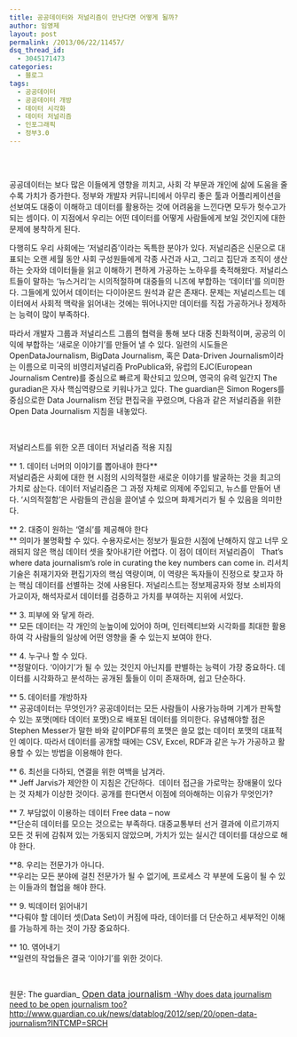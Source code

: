```yaml
---
title: 공공데이터와 저널리즘이 만난다면 어떻게 될까?
author: 임영제
layout: post
permalink: /2013/06/22/11457/
dsq_thread_id:
  - 3045171473
categories:
  - 블로그
tags:
  - 공공데이터
  - 공공데이터 개방
  - 데이터 시각화
  - 데이터 저널리즘
  - 인포그래픽
  - 정부3.0
---
```

 

<p style="text-align: center">
  <img src="http://codenamu.org/wp-content/uploads/2013/06/062213_0311_1.png" alt="" />
</p>

공공데이터는 보다 많은 이들에게 영향을 끼치고, 사회 각 부문과 개인에 삶에 도움을 줄수록 가치가 증가한다. 정부와 개발자 커뮤니티에서 아무리 좋은 툴과 어플리케이션을 선보여도 대중이 이해하고 데이터를 활용하는 것에 어려움을 느낀다면 모두가 헛수고가 되는 셈이다. 이 지점에서 우리는 어떤 데이터를 어떻게 사람들에게 보일 것인지에 대한 문제에 봉착하게 된다. 

다행히도 우리 사회에는 &#8216;저널리즘&#8217;이라는 독특한 분야가 있다. 저널리즘은 신문으로 대표되는 오랜 세월 동안 사회 구성원들에게 각종 사건과 사고, 그리고 집단과 조직이 생산하는 숫자와 데이터들을 읽고 이해하기 편하게 가공하는 노하우를 축적해왔다. 저널리스트들이 말하는 &#8216;뉴스거리&#8217;는 시의적절하며 대중들의 니즈에 부합하는 &#8216;데이터&#8217;를 의미한다. 그들에게 있어서 데이터는 다이아몬드 원석과 같은 존재다. 문제는 저널리스트는 데이터에서 사회적 맥락을 읽어내는 것에는 뛰어나지만 데이터를 직접 가공하거나 정제하는 능력이 많이 부족하다. 

따라서 개발자 그룹과 저널리스트 그룹의 협력을 통해 보다 대중 친화적이며, 공공의 이익에 부합하는 &#8216;새로운 이야기&#8217;를 만들어 낼 수 있다. 일련의 시도들은 OpenDataJournalism, BigData Journalism, 혹은 Data-Driven Journalism이라는 이름으로 미국의 비영리저널리즘 ProPublica와, 유럽의 EJC(European Journalism Centre)를 중심으로 빠르게 확산되고 있으며, 영국의 유력 일간지 The guradian은 자사 핵심역량으로 키워나가고 있다. The guardian은 Simon Rogers를 중심으로한 Data Journalism 전담 편집국을 꾸렸으며, 다음과 같은 저널리즘을 위한 Open Data Journalism 지침을 내놓았다. 

 

저널리스트를 위한 오픈 데이터 저널리즘 적용 지침 

** 1. 데이터 너머의 이야기를 뽑아내야 한다**  
저널리즘은 사회에 대한 현 시점의 시의적절한 새로운 이야기를 발굴하는 것을 최고의 가치로 삼는다. 데이터 저널리즘은 그 과정 자체로 의제에 주입되고, 뉴스를 만들어 낸다. &#8216;시의적절함&#8217;은 사람들의 관심을 끌어낼 수 있으며 화제거리가 될 수 있음을 의미한다. 

** 2. 대중이 원하는 &#8216;열쇠&#8217;를 제공해야 한다  
** 의미가 불명확할 수 있다. 수용자로서는 정보가 필요한 시점에 난해하지 않고 너무 오래되지 않은 핵심 데이터 셋을 찾아내기란 어렵다. 이 점이 데이터 저널리즘이   That&#8217;s where data journalism&#8217;s role in curating the key numbers can come in. 리서치 기술은 취재기자와 편집기자의 핵심 역량이며, 이 역량은 독자들이 진정으로 찾고자 하는 핵심 데이터를 선별하는 것에 사용된다. 저널리스트는 정보제공자와 정보 소비자의 가교이자, 해석자로서 데이터를 검증하고 가치를 부여하는 지위에 서있다. 

** 3. 피부에 와 닿게 하라.   
** 모든 데이터는 각 개인의 눈높이에 있어야 하며, 인터렉티브와 시각화를 최대한 활용하여 각 사람들의 일상에 어떤 영향을 줄 수 있는지 보여야 한다. 

** 4. 누구나 할 수 있다.  
**정말이다. &#8216;이야기&#8217;가 될 수 있는 것인지 아닌지를 판별하는 능력이 가장 중요하다. 데이터를 시각화하고 분석하는 공개된 툴들이 이미 존재하며, 쉽고 단순하다. 

** 5. 데이터를 개방하자   
** 공공데이터는 무엇인가? 공공데이터는 모든 사람들이 사용가능하며 기계가 판독할 수 있는 포맷(메타 데이터 포맷)으로 배포된 데이터를 의미한다. 유념해야할 점은 Stephen Messer가 말한 바와 같이PDF류의 포맷은 쓸모 없는 데이터 포맷의 대표적인 예이다. 따라서 데이터를 공개할 때에는 CSV, Excel, RDF과 같은 누가 가공하고 활용할 수 있는 방법을 이용해야 한다. 

** 6. 최선을 다하되, 연결을 위한 여백을 남겨라.   
** Jeff Jarvis가 제안한 이 지침은 간단하다.  데이터 접근을 가로막는 장애물이 있다는 것 자체가 이상한 것이다. 공개를 한다면서 이점에 의아해하는 이유가 무엇인가? 

** 7. 부담없이 이용하는 데이터 Free data – now  
**단순히 데이터를 모으는 것으로는 부족하다. 대중교통부터 선거 결과에 이르기까지 모든 것 뒤에 감춰져 있는 가동되지 않았으며, 가치가 있는 실시간 데이터를 대상으로 해야 한다. 

**8. 우리는 전문가가 아니다.   
**우리는 모든 분야에 걸친 전문가가 될 수 없기에, 프로세스 각 부분에 도움이 될 수 있는 이들과의 협업을 해야 한다. 

** 9. 빅데이터 읽어내기  
**다뤄야 할 데이터 셋(Data Set)이 커짐에 따라, 데이터를 더 단순하고 세부적인 이해를 가능하게 하는 것이 가장 중요하다. 

** 10. 엮어내기  
**일련의 작업들은 결국 &#8216;이야기&#8217;를 위한 것이다. 

 

원문: The guardian_ [<span style="font-size:12pt">Open data journalism </span>-Why does data journalism need to be open journalism too?][1] http://www.guardian.co.uk/news/datablog/2012/sep/20/open-data-journalism?INTCMP=SRCH

 [1]: http://www.guardian.co.uk/news/datablog/2012/sep/20/open-data-journalism?INTCMP=SRCH